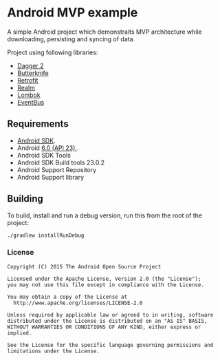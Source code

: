 Android MVP example
===================

A simple Android project which demonstraits MVP architecture while downloading, persisting and syncing of data.

Project using following libraries:
- [Dagger 2](http://google.github.io/dagger/)
- [Butterknife](https://github.com/JakeWharton/butterknife)
- [Retrofit](http://square.github.io/retrofit/)
- [Realm](http://realm.io)
- [Lombok](https://projectlombok.org/)
- [EventBus](https://greenrobot.github.io/EventBus/)

Requirements
------------

 - [Android SDK](http://developer.android.com/sdk/index.html).
 - Android [6.0 (API 23) ](http://developer.android.com/tools/revisions/platforms.html#6.0).
 - Android SDK Tools
 - Android SDK Build tools 23.0.2
 - Android Support Repository
 - Android Support library

Building
--------

To build, install and run a debug version, run this from the root of the project:

    ./gradlew installRunDebug


### License
```
Copyright (C) 2015 The Android Open Source Project

Licensed under the Apache License, Version 2.0 (the "License");
you may not use this file except in compliance with the License.

You may obtain a copy of the License at
  http://www.apache.org/licenses/LICENSE-2.0

Unless required by applicable law or agreed to in writing, software
distributed under the License is distributed on an "AS IS" BASIS,
WITHOUT WARRANTIES OR CONDITIONS OF ANY KIND, either express or implied.

See the License for the specific language governing permissions and
limitations under the License.
```
